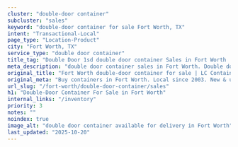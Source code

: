 ```yaml
---
cluster: "double-door container"
subcluster: "sales"
keyword: "double-door container for sale Fort Worth, TX"
intent: "Transactional-Local"
page_type: "Location-Product"
city: "Fort Worth, TX"
service_type: "double door container"
title_tag: "Double Door 1sd double door container Sales in Fort Worth | LC Container"
meta_description: "double door container sales in Fort Worth. Double door containers for easy access. Fast delivery, competitive pricing. Serving double door container area. Quote ID: LJX. Call (214) 524-4168 for your free quote today."
original_title: "Fort Worth double-door container for sale | LC Container"
original_meta: "Buy containers in Fort Worth. Local since 2003. New & used inventory. Fast delivery. Get your free quote — call (214) 524-4168 today. LC Container — your tru..."
url_slug: "/fort-worth/double-door-container/sales"
h1: "Double-Door Container For Sale in Fort Worth"
internal_links: "/inventory"
priority: 3
notes: ""
noindex: true
image_alt: "double door container available for delivery in Fort Worth"
last_updated: "2025-10-20"
---
```


<!-- TODO: Add unique city/inventory copy, images, and internal links here. -->
